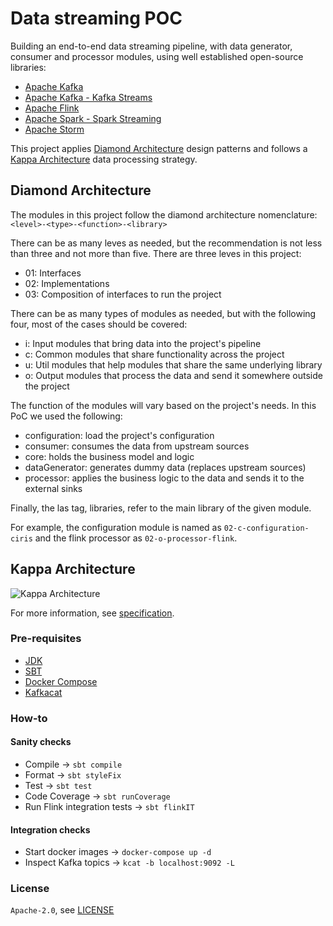 # Data streaming POC

Building an end-to-end data streaming pipeline, with data generator, consumer and processor modules, using well 
established open-source libraries:
* [Apache Kafka](https://kafka.apache.org/)
* [Apache Kafka - Kafka Streams](https://kafka.apache.org/documentation/streams/)
* [Apache Flink](https://flink.apache.org/)
* [Apache Spark - Spark Streaming](https://spark.apache.org/docs/latest/streaming-programming-guide.html)
* [Apache Storm](https://storm.apache.org/)

This project applies [Diamond Architecture](https://en.wikipedia.org/wiki/Hexagonal_architecture_(software)) design 
patterns and follows a [Kappa Architecture](https://www.newsletter.swirlai.com/p/sai-13-lambda-vs-kappa-architecture) 
data processing strategy.

## Diamond Architecture

The modules in this project follow the diamond architecture nomenclature: `<level>-<type>-<function>-<library>`

There can be as many leves as needed, but the recommendation is not less than three and not more than five. There are 
three leves in this project:
* 01: Interfaces
* 02: Implementations
* 03: Composition of interfaces to run the project

There can be as many types of modules as needed, but with the following four, most of the cases should be covered:
* i: Input modules that bring data into the project's pipeline
* c: Common modules that share functionality across the project
* u: Util modules that help modules that share the same underlying library
* o: Output modules that process the data and send it somewhere outside the project

The function of the modules will vary based on the project's needs. In this PoC we used the following:
* configuration: load the project's configuration 
* consumer: consumes the data from upstream sources
* core: holds the business model and logic
* dataGenerator: generates dummy data (replaces upstream sources)
* processor: applies the business logic to the data and sends it to the external sinks

Finally, the las tag, libraries, refer to the main library of the given module.

For example, the configuration module is named as `02-c-configuration-ciris` and the flink processor as
`02-o-processor-flink`.

## Kappa Architecture

![Kappa Architecture](https://substack-post-media.s3.amazonaws.com/public/images/d544524c-15ec-4bb1-b2ce-d28f390f0dd7_4793x5911.png)

For more information, see [specification](https://docs.google.com/document/d/1f6vxfJrBA8dylbEGMHsJIcjHEztaYu5BHjoTB-XHvw8).




### Pre-requisites

* [JDK](https://openjdk.org/projects/jdk/20/)
* [SBT](https://www.scala-sbt.org/download.html)
* [Docker Compose](https://docs.docker.com/compose/install/linux/)
* [Kafkacat](https://formulae.brew.sh/formula/kcat)

### How-to

#### Sanity checks

* Compile -> `sbt compile`
* Format -> `sbt styleFix`
* Test -> `sbt test`
* Code Coverage -> `sbt runCoverage`
* Run Flink integration tests -> `sbt flinkIT`

#### Integration checks

* Start docker images -> `docker-compose up -d`
* Inspect Kafka topics -> `kcat -b localhost:9092 -L`

### License

`Apache-2.0`, see [LICENSE](LICENSE.md)
